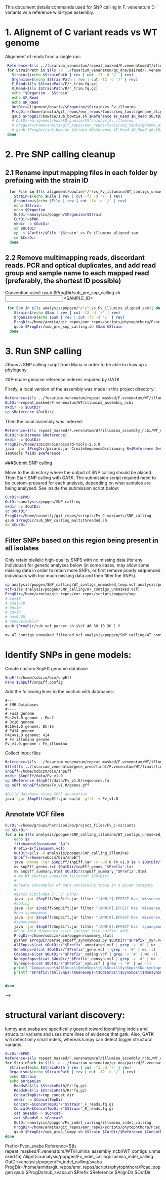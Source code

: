 This document details commands used for SNP calling in F. venenatum C-variants
vs a reference wild-type assembly.


# 1. Alignemt of C variant reads vs WT genome 

Alignment of reads from a single run:

 ```bash
  Reference=$(ls ../fusarium_venenatum/repeat_masked/F.venenatum/WT/illumina_assembly_ncbi/WT_contigs_unmasked.fa)
  for StrainPath in $(ls -d ../fusarium_venenatum/qc_dna/paired/F.venenatum/* | grep -v 'strain1'| grep -v 'WT'); do
    Strain=$(echo $StrainPath | rev | cut -f1 -d '/' | rev)
    Organism=$(echo $StrainPath | rev | cut -f2 -d '/' | rev)
    F_Read=$(ls $StrainPath/F/*_trim.fq.gz)
    R_Read=$(ls $StrainPath/R/*_trim.fq.gz)
    echo "$Organism - $Strain"
    echo $F_Read
    echo $R_Read
    OutDir=alignment/bowtie/$Organism/$Strain/vs_Fv_illumina
    ProgDir=/home/armita/git_repos/emr_repos/tools/seq_tools/genome_alignment
    qsub $ProgDir/bowtie/sub_bowtie.sh $Reference $F_Read $R_Read $OutDir
    # OutDir=alignment/bwa/$Organism/$Strain/vs_Fv_illumina
    # ProgDir=/home/armita/git_repos/emr_repos/tools/seq_tools/genome_alignment/bwa
    # qsub $ProgDir/sub_bwa.sh $Strain $Reference $F_Read $R_Read $OutDir
  done
```
# 2. Pre SNP calling cleanup


## 2.1 Rename input mapping files in each folder by prefixing with the strain ID

```bash
  for File in $(ls alignment/bowtie/*/*/vs_Fv_illumina/WT_contigs_unmasked.fa_aligned.sam); do
    Strain=$(echo $File | rev | cut -f3 -d '/' | rev)
    Organism=$(echo $File | rev | cut -f4 -d '/' | rev)
    echo $Strain
    echo $Organism
    OutDir=analysis/popgen/$Organism/$Strain
    CurDir=$PWD
    mkdir -p $OutDir
    cd $OutDir
    cp -s $CurDir/$File "$Strain"_vs_Fv_illumina_aligned.sam
    cd $CurDir
  done
```

## 2.2 Remove multimapping reads, discordant reads. PCR and optical duplicates, and add read group and sample name to each mapped read (preferably, the shortest ID possible)

Convention used:
qsub $ProgDir/sub_pre_snp_calling.sh <INPUT SAM FILE> <SAMPLE_ID>

```bash
 for Sam in $(ls analysis/popgen/*/*/*_vs_Fv_illumina_aligned.sam); do
    Strain=$(echo $Sam | rev | cut -f2 -d '/' | rev)
    Organism=$(echo $Sam | rev | cut -f3 -d '/' | rev)
    ProgDir=/home/armita/git_repos/emr_repos/scripts/phytophthora/Pcac_popgen
    qsub $ProgDir/sub_pre_snp_calling.sh $Sam $Strain
  done
 ``` 


# 3. Run SNP calling

#Runs a SNP calling script from Maria in order to be able to draw up a phylogeny

##Prepare genome reference indexes required by GATK

Firstly, a local version of the assembly was made in this project directory:

```bash
Reference=$(ls ../fusarium_venenatum/repeat_masked/F.venenatum/WT/illumina_assembly_ncbi/WT_contigs_unmasked.fa)
OutDir=repeat_masked/F.venenatum/WT/illumina_assembly_ncbi
mkdir -p $OutDir
cp $Reference $OutDir/.
```
Then the local assembly was indexed:

```bash
Reference=$(ls repeat_masked/F.venenatum/WT/illumina_assembly_ncbi/WT_contigs_unmasked.fa)
OutDir=$(dirname $Reference)
mkdir -p $OutDir
ProgDir=/home/sobczm/bin/picard-tools-2.5.0
java -jar $ProgDir/picard.jar CreateSequenceDictionary R=$Reference O=$OutDir/WT_contigs_unmasked.dict
samtools faidx $Reference
```


###Submit SNP calling 

Move to the directory where the output of SNP calling should be placed. Then
Start SNP calling with GATK.
The submission script required need to be custom-prepared for each analysis,
depending on what samples are being analysed. See inside the submission script
below:

```bash
CurDir=$PWD
OutDir=analysis/popgen/SNP_calling
mkdir -p $OutDir
cd $OutDir
ProgDir=/home/connellj/git_repos/scripts/Fv_C-variants/SNP_calling
qsub $ProgDir/sub_SNP_calling_multithreaded.sh
cd $CurDir
```

## Filter SNPs based on this region being present in all isolates

Only retain biallelic high-quality SNPS with no missing data (for any individual) for genetic analyses below (in some cases, may allow some missing data in order to retain more SNPs, or first remove poorly sequenced individuals with too much missing data and then filter the SNPs).

```bash
cp analysis/popgen/SNP_calling/WT_contigs_unmasked_temp.vcf analysis/popgen/SNP_calling/WT_contigs_unmasked.vcf
Vcf=$(ls analysis/popgen/SNP_calling/WT_contigs_unmasked.vcf)
ProgDir=/home/armita/git_repos/emr_repos/scripts/popgen/snp
# mq=40
# qual=30
# dp=10
# gq=30
# na=0.95
# removeindel=Y
qsub $ProgDir/sub_vcf_parser.sh $Vcf 40 30 10 30 1 Y
```

```bash
mv WT_contigs_unmasked_filtered.vcf analysis/popgen/SNP_calling/WT_contigs_unmasked_filtered.vcf
```

<!--
-- 
## Remove sequencing errors from vcf files:

```bash
Vcf=$(ls analysis/popgen/SNP_calling_illumina/WT_contigs_unmasked_filtered.vcf)
OutDir=$(dirname $Vcf)
Errors=$OutDir/Fv_illumina_error_SNPs.tsv
FilteredVcf=$OutDir/WT_contigs_unmasked_filtered_no_errors.vcf
ProgDir=/home/armita/git_repos/emr_repos/scripts/phytophthora/Pcac_popgen
$ProgDir/flag_error_SNPs.py --inp_vcf $Vcf --ref_isolate 414 --errors $Errors --filtered $FilteredVcf
echo "The number of probable errors from homozygous SNPs being called from reference illumina reads vs the reference assembly is:"
cat $Errors | wc -l
echo "These have been removed from the vcf file"
```


 -->

<!--
In some organisms, may want to thin (subsample) SNPs in high linkage diseqilibrium down to
1 SNP  per e.g. 10 kbp just for the population structure analyses.
```bash
VcfTools=/home/sobczm/bin/vcftools/bin
$VcfTools/vcftools --vcf $input_vcf --thin 10000 --recode --out ${input_vcf%.vcf}_thinned
```
-->
<!--
## Collect VCF stats

General VCF stats (remember that vcftools needs to have the PERL library exported)

```bash
  VcfTools=/home/sobczm/bin/vcftools/bin
  export PERL5LIB="$VcfTools:$PERL5LIB"
  VcfFiltered=$(ls analysis/popgen/SNP_calling_minion/414_v2_contigs_unmasked_filtered_no_errors.vcf)
  Stats=$(echo $VcfFiltered | sed 's/.vcf/.stat/g')
  perl $VcfTools/vcf-stats $VcfFiltered > $Stats
```

Calculate the index for percentage of shared SNP alleles between the individuals.

```bash
  for Vcf in $(ls analysis/popgen/SNP_calling/*_unmasked_filtered_no_errors.vcf); do
      ProgDir=/home/armita/git_repos/emr_repos/scripts/popgen/snp
      $ProgDir/similarity_percentage.py $Vcf
  done
```
<!-- 
# Visualise the output as heatmap and clustering dendrogram
```bash
for Log in $(ls analysis/popgen/SNP_calling/*distance.log); do
  ProgDir=/home/armita/git_repos/emr_repos/scripts/popgen/snp
  Rscript --vanilla $ProgDir/distance_matrix.R $Log
  mv Rplots.pdf analysis/popgen/SNP_calling/.
done
```


## Carry out PCA and plot the results

This step could not be carried out due to problems installing dependancies

```bash
for Vcf in $(ls analysis/popgen/SNP_calling/*_unmasked_filtered_no_errors.vcf); do
    echo $Vcf
    ProgDir=/home/armita/git_repos/emr_repos/scripts/popgen/snp
    Out=analysis/popgen/SNP_calling
    echo $Out
    Rscript --vanilla $ProgDir/pca.R $Vcf $Out/PCA.pdf
done
```


## Calculate a NJ tree

These commands didnt work as P. idaei is too distant for sufficient sites to be shared
between isolates

based on all the SNPs. Outputs a basic display of the tree, plus a Newick file to be used for displaying the tree in FigTree and beautifying it.

Remove all missing data for nj tree construction

```bash
  for Vcf in $(ls analysis/popgen/SNP_calling/*_unmasked_filtered_no_errors.vcf); do
    echo $Vcf
    Out=$(basename $Vcf .vcf)
    echo $Out
    VcfTools=/home/sobczm/bin/vcftools/bin
    $VcfTools/vcftools --vcf $Vcf --mac 1 --max-missing 1.0 --recode --out analysis/popgen/SNP_calling/"$Out"_no_missing
  done
```

```bash
for Vcf in $(ls analysis/popgen/SNP_calling/*_no_missing.recode.vcf); do
    echo $Vcf
    Ploidy=2
    ProgDir=/home/armita/git_repos/emr_repos/scripts/popgen/snp
    $ProgDir/nj_tree.sh $Vcf $Ploidy
    mv Rplots.pdf analysis/popgen/SNP_calling/NJ_tree.pdf
done
```

 -->

# Identify SNPs in gene models:

Create custom SnpEff genome database

```bash
SnpEff=/home/sobczm/bin/snpEff
nano $SnpEff/snpEff.config
```


Add the following lines to the section with databases:

```
#---
# EMR Databases
#----
# Fus2 genome
Fus2v1.0.genome : Fus2
# Bc16 genome
Bc16v1.0.genome: BC-16
# P414 genome
P414v1.0.genome: 414
# Fv illumina genome
Fv_v1.0.genome : Fv_illumina
```

Collect input files

```bash
Reference=$(ls ../fusarium_venenatum/repeat_masked/F.venenatum/WT/illumina_assembly_ncbi/WT_contigs_unmasked.fa)
Gff=$(ls ../fusarium_venenatum/gene_pred/final/F.venenatum/WT/final/final_genes_appended_renamed.gff3)
SnpEff=/home/sobczm/bin/snpEff
mkdir $SnpEff/data/Fv_v1.0
cp $Reference $SnpEff/data/Fv_v1.0/sequences.fa
cp $Gff $SnpEff/data/Fv_v1.0/genes.gff

#Build database using GFF3 annotation
java -jar $SnpEff/snpEff.jar build -gff3 -v Fv_v1.0
```


## Annotate VCF files
```bash
CurDir=/home/groups/harrisonlab/project_files/Fv_C-variants
cd $CurDir
for a in $(ls analysis/popgen/SNP_calling_illumina/WT_contigs_unmasked_filtered.vcf); do
    echo $a
    filename=$(basename "$a")
    Prefix=${filename%.vcf}
    OutDir=$(ls -d analysis/popgen/SNP_calling_illumina)
    SnpEff=/home/sobczm/bin/snpEff
    java -Xmx4g -jar $SnpEff/snpEff.jar -v -ud 0 Fv_v1.0 $a > $OutDir/"$Prefix"_annotated.vcf
    mv snpEff_genes.txt $OutDir/snpEff_genes_"$Prefix".txt
    mv snpEff_summary.html $OutDir/snpEff_summary_"$Prefix".html
    # mv WT_contigs_unmasked_filtered* $OutDir/.
    #-
    #Create subsamples of SNPs containing those in a given category
    #-
    #genic (includes 5', 3' UTRs)
    java -jar $SnpEff/SnpSift.jar filter "(ANN[*].EFFECT has 'missense_variant') || (ANN[*].EFFECT has 'nonsense_variant') || (ANN[*].EFFECT has 'synonymous_variant') || (ANN[*].EFFECT has 'intron_variant') || (ANN[*].EFFECT has '5_prime_UTR_variant') || (ANN[*].EFFECT has '3_prime_UTR_variant')" $OutDir/"$Prefix"_annotated.vcf > 
    #coding
    java -jar $SnpEff/SnpSift.jar filter "(ANN[0].EFFECT has 'missense_variant') || (ANN[0].EFFECT has 'nonsense_variant') || (ANN[0].EFFECT has 'synonymous_variant')" $OutDir/"$Prefix"_annotated.vcf > $OutDir/"$Prefix"_coding.vcf
    #non-synonymous
    java -jar $SnpEff/SnpSift.jar filter "(ANN[0].EFFECT has 'missense_variant') || (ANN[0].EFFECT has 'nonsense_variant')" $OutDir/"$Prefix"_annotated.vcf > $OutDir/"$Prefix"_nonsyn.vcf
    #synonymous
    java -jar $SnpEff/SnpSift.jar filter "(ANN[0].EFFECT has 'synonymous_variant')" $OutDir/"$Prefix"_annotated.vcf > $OutDir/"$Prefix"_syn.vcf
    #Four-fold degenrate sites (output file suffix: 4fd)
    ProgDir=/home/sobczm/bin/popgen/summary_stats
    python $ProgDir/parse_snpeff_synonymous.py $OutDir/"$Prefix"_syn.vcf
    AllSnps=$(cat $OutDir/"$Prefix"_annotated.vcf | grep -v '#' | wc -l)
    GeneSnps=$(cat $OutDir/"$Prefix"_gene.vcf | grep -v '#' | wc -l)
    CdsSnps=$(cat $OutDir/"$Prefix"_coding.vcf | grep -v '#' | wc -l)
    NonsynSnps=$(cat $OutDir/"$Prefix"_nonsyn.vcf | grep -v '#' | wc -l)
    SynSnps=$(cat $OutDir/"$Prefix"_syn.vcf | grep -v '#' | wc -l)
    printf "Comparison\$AllSnps\tGeneSnps\tCdsSnps\tSynSnps\tNonsynSnps\n"
    printf "$Prefix\t$AllSnps\t$GeneSnps\t$CdsSnps\t$SynSnps\t$NonsynSnps\n"


done
```
 -->

# structural variant discovery:

 lumpy and svaba are specifically geared toward identifying indels and structural variants and uses more lines of evidence that gatk. Also, GATK will detect only small indels, whereas lumpy can detect bigger structural variants.


```bash
CurDir=$PWD
Reference=$(ls repeat_masked/F.venenatum/WT/illumina_assembly_ncbi/WT_contigs_unmasked.fa)
for StrainPath in $(ls -d ../fusarium_venenatum/qc_dna/paired/F.venenatum/* | grep -v 'strain1'| grep -v 'WT'); do
  Strain=$(echo $StrainPath | rev | cut -f1 -d '/' | rev)
  Organism=$(echo $StrainPath | rev | cut -f2 -d '/' | rev)
  echo $Strain
  echo $Organism
    ReadsF=$(ls $StrainPath/F/*fq.gz)
    ReadsR=$(ls $StrainPath/R/*fq.gz)
    ConcatTmpDir=tmp_concat_dir
    mkdir -p $ConcatTmpDir
    ConcatF=$ConcatTmpDir/"$Strain"_F_reads.fq.gz
    ConcatR=$ConcatTmpDir/"$Strain"_R_reads.fq.gz
    cat $ReadsF > $ConcatF
    cat $ReadsR > $ConcatR
    OutDir=analysis/popgen/Fv_indel_calling/illumina_indel_calling
    ProgDir=/home/armita/git_repos/emr_repos/scripts/phytophthora/Pcac_popgen
    qsub $ProgDir/sub_prep_lumpy.sh $Strain $CurDir/$Reference $ConcatF $ConcatR $OutDir
done
```



Prefix=Fven_svaba
  Reference=$(ls repeat_masked/F.venenatum/WT/illumina_assembly_ncbi/WT_contigs_unmasked.fa)
  AlignDir=analysis/popgen/Fv_indel_calling/illumina_indel_calling
  OutDir=analysis/popgen/Fv_indel_calling/svaba
  ProgDir=/home/armita/git_repos/emr_repos/scripts/phytophthora/Pcac_popgen
  qsub $ProgDir/sub_svaba.sh $Prefix $Reference $AlignDir $OutDir

